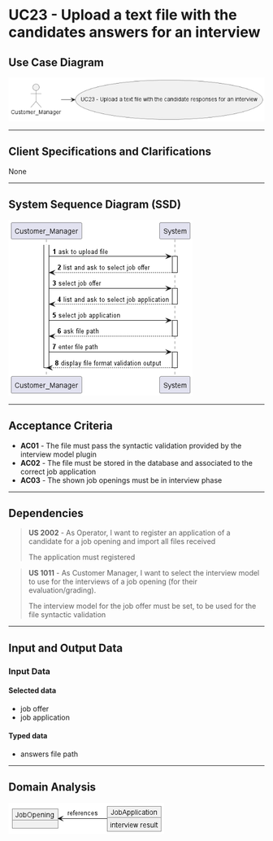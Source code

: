 # UC23 - Upload a text file with the candidates answers for an interview

## Use Case Diagram

![uc23-diagram.png](diagram/uc23-diagram.png)

---

## Client Specifications and Clarifications

None

---

## System Sequence Diagram (SSD)

![uc23-ssd.png](ssd/uc23-ssd.png)

---

## Acceptance Criteria

- **AC01** - The file must pass the syntactic validation provided by the interview model plugin
- **AC02** - The file must be stored in the database and associated to the correct job application
- **AC03** - The shown job openings must be in interview phase

---

## Dependencies

> **US 2002** - As Operator, I want to register an application of a candidate for a job opening and import all files received
> 
> The application must registered

> **US 1011** - As Customer Manager, I want to select the interview model to use for the interviews of a job opening (for their evaluation/grading).
> 
> The interview model for the job offer must be set, to be used for the file syntactic validation

---

## Input and Output Data

### Input Data

#### Selected data

- job offer
- job application

#### Typed data

- answers file path

---

## Domain Analysis

![uc23-analisys.png](analysis/uc23-analisys.png)